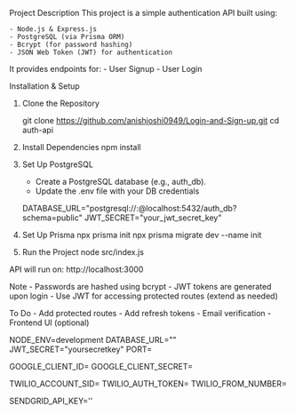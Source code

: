 Project Description
This project is a simple authentication API built using:

    - Node.js & Express.js
    - PostgreSQL (via Prisma ORM)
    - Bcrypt (for password hashing)
    - JSON Web Token (JWT) for authentication

It provides endpoints for:
    - User Signup
    - User Login

Installation & Setup

1. Clone the Repository

    git clone https://github.com/anishjoshi0949/Login-and-Sign-up.git
    cd auth-api

2. Install Dependencies
    npm install

3. Set Up PostgreSQL
    - Create a PostgreSQL database (e.g., auth_db).
    - Update the .env file with your DB credentials 

    DATABASE_URL="postgresql://<username>:<password>@localhost:5432/auth_db?schema=public"
    JWT_SECRET="your_jwt_secret_key"

4. Set Up Prisma
    npx prisma init
    npx prisma migrate dev --name init

5. Run the Project
    node src/index.js

API will run on: http://localhost:3000


Note
    - Passwords are hashed using bcrypt
    - JWT tokens are generated upon login
    - Use JWT for accessing protected routes (extend as needed)

To Do
    - Add protected routes
    - Add refresh tokens
    - Email verification
    - Frontend UI (optional)


NODE_ENV=development
DATABASE_URL=""
JWT_SECRET="yoursecretkey"
PORT=

GOOGLE_CLIENT_ID=
GOOGLE_CLIENT_SECRET=

TWILIO_ACCOUNT_SID=
TWILIO_AUTH_TOKEN=
TWILIO_FROM_NUMBER=

SENDGRID_API_KEY=''